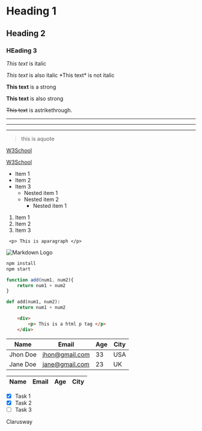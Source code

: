 <!-- * Headings -->
# Heading 1
## Heading 2
### HEading 3




<!-- * Emphasizes -->
<!-- ? italics -->
_This text_ is italic

*This text* is also italic
\*This text\* is not italic

<!-- ? strong -->
__This text__ is a strong

**This text** is also strong

<!-- * Strikethrough -->

~~This text~~ is astrikethrough.

<!-- * horizontal rule -->
***
___
---
<!-- * Blockquote -->
>   this is aquote

<!-- * Links -->
[W3School](http://www.w3school.com)

[W3School](http://www.w3school.com "go- w3school")


<!-- * UL -->
- Item 1
- Item 2
- Item 3
    - Nested item 1
    - Nested item 2
        - Nested item 1

<!-- * OL -->
1. Item 1
2. Item 2
3. Item 3

<!-- * inline code block -->
` <p> This is aparagraph </p>`

<!-- * Images -->

![Markdown Logo](https://markdown-here.com/img/icon256.png)

<!-- * Github Markdown -->
<!-- ? Code Block -->
```bash
npm install
npm start
```
```javascript
function add(num1, num2){
    return num1 + num2
}
```
```python
def add(num1, num2):
    return num1 + num2
```

```html
    <div>
        <p> This is a html p tag </p>
    </div>
```

<!-- * Tables -->


| Name     | Email          | Age | City |
| -------- | -------------- | --- | ---- |
| Jhon Doe | jhon@gmail.com | 33  | USA  |
| Jane Doe | jane@gmail.com | 23  | UK   |


<!-- * Tables -->
| Name       | Email        | Age   | City |
| - | - | - | - |

<!-- *Task List -->

- [x] Task 1
- [x] Task 2
- [ ] Task 3

<p >Clarusway<img align="right"
  src="https://secure.meetupstatic.com/photos/event/3/1/b/9/600_488352729.jpeg"  width="15px"></p>










